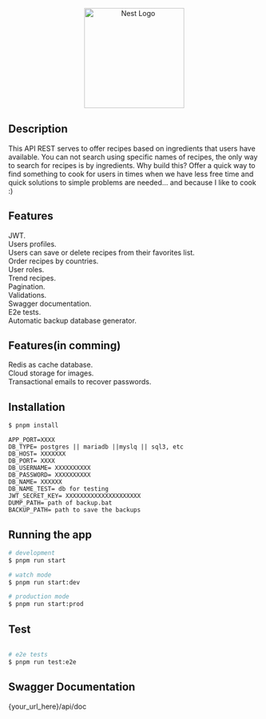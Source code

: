 <p align="center">
  <a target="blank"><img src="https://nestjs.com/img/logo-small.svg" width="200" alt="Nest Logo"" /></a>
</p>

## Description

This API REST serves to offer recipes based on ingredients that users have available. You can not search using specific names of recipes, the only way to search for recipes is by ingredients. Why build this? Offer a quick way to find something to cook for users in times when we have less free time and quick solutions to simple problems are needed... and because I like to cook :)

## Features

JWT.  
Users profiles.  
Users can save or delete recipes from their favorites list.  
Order recipes by countries.  
User roles.  
Trend recipes.  
Pagination.  
Validations.  
Swagger documentation.  
E2e tests.  
Automatic backup database generator.

## Features(in comming)

Redis as cache database.  
Cloud storage for images.  
Transactional emails to recover passwords.  

## Installation

```bash
$ pnpm install
```
```.env
APP_PORT=XXXX
DB_TYPE= postgres || mariadb ||myslq || sql3, etc
DB_HOST= XXXXXXX
DB_PORT= XXXX
DB_USERNAME= XXXXXXXXXX
DB_PASSWORD= XXXXXXXXXX
DB_NAME= XXXXXX
DB_NAME_TEST= db for testing
JWT_SECRET_KEY= XXXXXXXXXXXXXXXXXXXXX
DUMP_PATH= path of backup.bat
BACKUP_PATH= path to save the backups
```

## Running the app

```bash
# development
$ pnpm run start

# watch mode
$ pnpm run start:dev

# production mode
$ pnpm run start:prod
```

## Test

```bash

# e2e tests
$ pnpm run test:e2e
```

## Swagger Documentation
{your_url_here}/api/doc

